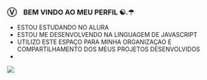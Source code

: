 ### ⓋﾠBEM VINDO AO MEU PERFIL ☯.☂
- ESTOU ESTUDANDO NO ALURA
- ESTOU ME DESENVOLVENDO NA LINGUAGEM DE JAVASCRIPT
- UTILIZO ESTE ESPAÇO PARA MINHA ORGANIZAÇAO E COMPARTILHAMENTO DOS MEUS PROJETOS DESENVOLVIDOS
- 
![](https://media1.tenor.com/m/7m2C1cY7GcEAAAAC/dragon-ball-goku.gif )

